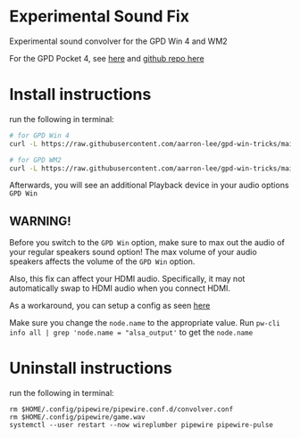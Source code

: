 # Experimental Sound Fix

Experimental sound convolver for the GPD Win 4 and WM2

For the GPD Pocket 4, see [here](https://kittenlabs.de/blog/2025/04/06/gpd-pocket-4-speaker-dsp/) and [github repo here](https://github.com/Manawyrm/gpd-pocket-4-pipewire)

# Install instructions

run the following in terminal:

```bash
# for GPD Win 4
curl -L https://raw.githubusercontent.com/aarron-lee/gpd-win-tricks/main/experimental_sound_fix/install_sound_fix_win4.sh | sh

# for GPD WM2
curl -L https://raw.githubusercontent.com/aarron-lee/gpd-win-tricks/main/experimental_sound_fix/install_sound_fix_wm2.sh | sh
```

Afterwards, you will see an additional Playback device in your audio options `GPD Win`

## WARNING!

Before you switch to the `GPD Win` option, make sure to max out the audio of your regular speakers sound option! The max volume of your audio speakers affects the volume of the `GPD Win` option.

Also, this fix can affect your HDMI audio. Specifically, it may not automatically swap to HDMI audio when you connect HDMI.

As a workaround, you can setup a config as seen [here](./wireplumber.conf.d/)

Make sure you change the `node.name` to the appropriate value. Run `pw-cli info all | grep 'node.name = "alsa_output'` to get the `node.name`

# Uninstall instructions

run the following in terminal:

```
rm $HOME/.config/pipewire/pipewire.conf.d/convolver.conf
rm $HOME/.config/pipewire/game.wav
systemctl --user restart --now wireplumber pipewire pipewire-pulse
```
